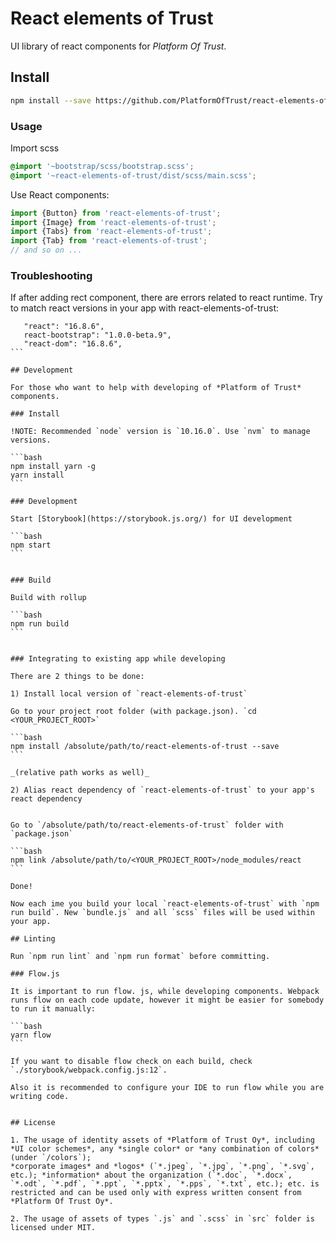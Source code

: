 # React elements of Trust

UI library of react components for *Platform Of Trust*.


## Install

```bash
npm install --save https://github.com/PlatformOfTrust/react-elements-of-trust react-bootstrap react   
```

### Usage

Import scss

```scss
@import '~bootstrap/scss/bootstrap.scss';
@import '~react-elements-of-trust/dist/scss/main.scss';
```

Use React components:

```js
import {Button} from 'react-elements-of-trust';
import {Image} from 'react-elements-of-trust';
import {Tabs} from 'react-elements-of-trust';
import {Tab} from 'react-elements-of-trust';
// and so on ...
```

### Troubleshooting

If after adding rect component, there are errors related to react runtime. Try to match react versions in your app with react-elements-of-trust:

````
   "react": "16.8.6",
   react-bootstrap": "1.0.0-beta.9",
   "react-dom": "16.8.6",
```

## Development

For those who want to help with developing of *Platform of Trust* components.

### Install

!NOTE: Recommended `node` version is `10.16.0`. Use `nvm` to manage versions.

```bash
npm install yarn -g
yarn install
```

### Development

Start [Storybook](https://storybook.js.org/) for UI development

```bash
npm start
```


### Build

Build with rollup

```bash
npm run build
```


### Integrating to existing app while developing

There are 2 things to be done:

1) Install local version of `react-elements-of-trust`

Go to your project root folder (with package.json). `cd <YOUR_PROJECT_ROOT>`

```bash
npm install /absolute/path/to/react-elements-of-trust --save
```

_(relative path works as well)_

2) Alias react dependency of `react-elements-of-trust` to your app's react dependency


Go to `/absolute/path/to/react-elements-of-trust` folder with `package.json`

```bash
npm link /absolute/path/to/<YOUR_PROJECT_ROOT>/node_modules/react
```

Done!

Now each ime you build your local `react-elements-of-trust` with `npm run build`. New `bundle.js` and all `scss` files will be used within your app.

## Linting

Run `npm run lint` and `npm run format` before committing.

### Flow.js

It is important to run flow. js, while developing components. Webpack runs flow on each code update, however it might be easier for somebody to run it manually:

```bash
yarn flow
```

If you want to disable flow check on each build, check `./storybook/webpack.config.js:12`.

Also it is recommended to configure your IDE to run flow while you are writing code.


## License

1. The usage of identity assets of *Platform of Trust Oy*, including *UI color schemes*, any *single color* or *any combination of colors* (under `/colors`);
*corporate images* and *logos* (`*.jpeg`, `*.jpg`, `*.png`, `*.svg`, etc.); *information* about the organization (`*.doc`, `*.docx`, `*.odt`, `*.pdf`, `*.ppt`, `*.pptx`, `*.pps`, `*.txt`, etc.); etc. is restricted and can be used only with express written consent from *Platform Of Trust Oy*.

2. The usage of assets of types `.js` and `.scss` in `src` folder is licensed under MIT.
